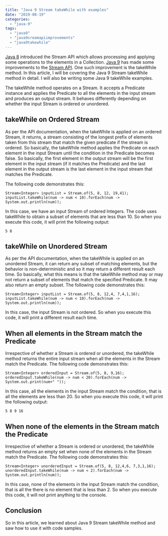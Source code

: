 ```yaml
---
title: "Java 9 Stream takeWhile with examples"
date: "2019-08-19"
categories: 
  - "java-9"
tags: 
  - "java9"
  - "java9sreamapiimprovements"
  - "java9takewhile"
---
```


[Java 8](https://learnjava.co.in/java-8/) introduced the Stream API which allows processing and applying some operations to the elements in a Collection. [Java 9](https://learnjava.co.in/java-9-posts/) has made some improvements to the [Stream API](https://learnjava.co.in/java-8-stream-api/). One such improvement is the takeWhile method. In this article, I will be covering the Java 9 Stream takeWhile method in detail. I will also be writing some Java 9 takeWhile examples.

The takeWhile method operates on a Stream. It accepts a Predicate instance and applies the Predicate to all the elements in the input stream and produces an output stream. It behaves differently depending on whether the input Stream is ordered or unordered.

## takeWhile on Ordered Stream

As per the API documentation, when the takeWhile is applied on an ordered Stream, it returns, a stream consisting of the longest prefix of elements taken from this stream that match the given predicate if the stream is ordered. So basically, the takeWhile method applies the Predicate on each element in the input Stream until the condition in the Predicate becomes false. So basically, the first element in the output stream will be the first element in the input stream (if it matches the Predicate) and the last element in the output stream is the last element in the input stream that matches the Predicate.

The following code demonstrates this:

```
Stream<Integer> inputList = Stream.of(5, 8, 12, 19,41);
inputList.takeWhile(num -> num < 10).forEach(num -> System.out.println(num));
```

In this case, we have an input Stream of ordered Integers. The code uses takeWhile to obtain a subset of elements that are less than 10. So when you execute this code, it will print the following output:

```
5 8
```

## takeWhile on Unordered Stream

As per the API documentation, when the takeWhile is applied on an unordered Stream, it can return any subset of matching elements, but the behavior is non-deterministic and so it may return a different result each time. So basically, what this means is that the takeWhile method may or may not return a subset of elements that match the specified Predicate. It may also return an empty subset. The following code demonstrates this:

```
Stream<Integer> inputList = Stream.of(5, 8, 12,4, 7,4,1,16);
inputList.takeWhile(num -> num < 10).forEach(num -> System.out.println(num));
```

In this case, the input Stream is not ordered. So when you execute this code, it will print a different result each time.

## When all elements in the Stream match the Predicate

Irrespective of whether a Stream is ordered or unordered, the takeWhile method returns the entire input stream when all the elements in the Stream match the Predicate. The following code demonstrates this:

```
Stream<Integer> orderedInput = Stream.of(5, 8, 9,16);
orderedInput.takeWhile(num -> num < 20).forEach(num -> System.out.print(num+" "));

```

In this case, all the elements in the input Stream match the condition, that is all the elements are less than 20. So when you execute this code, it will print the following output:

```
5 8 9 16
```

## When none of the elements in the Stream match the Predicate

Irrespective of whether a Stream is ordered or unordered, the takeWhile method returns an empty set when none of the elements in the Stream match the Predicate. The following code demonstrates this:

```
Stream<Integer> unorderedInput = Stream.of(5, 8, 12,4,6, 7,3,1,16);
unorderedInput.takeWhile(num -> num < 2).forEach(num -> System.out.println(num));
```

In this case, none of the elements in the input Stream match the condition, that is all the there is no element that is less than 2. So when you execute this code, it will not print anything to the console.

## Conclusion

So in this article, we learned about Java 9 Stream takeWhile method and saw how to use it with code samples.
